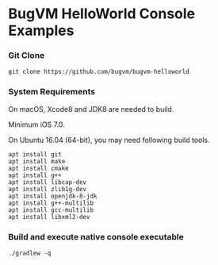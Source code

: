 # BugVM HelloWorld Console Examples

### Git Clone

```
git clone https://github.com/bugvm/bugvm-helloworld
```

### System Requirements

On macOS, Xcode8 and JDK8 are needed to build.

Minimum iOS 7.0.

On Ubuntu 16.04 (64-bit), you may need following build tools.

 ```
 apt install git
 apt install make
 apt install cmake
 apt install g++
 apt install libcap-dev
 apt install zlib1g-dev
 apt install openjdk-8-jdk
 apt install g++-multilib
 apt install gcc-multilib
 apt install libxml2-dev
 ```


### Build and execute native console executable


```
./gradlew -q
```
